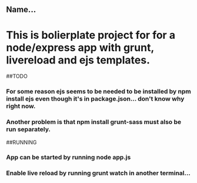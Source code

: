 ## Name...
# This is bolierplate project for for a node/express app with grunt, livereload and ejs templates. 

##TODO
### For some reason ejs seems to be needed to be installed by npm install ejs even though it's in package.json... don't know why right now.
### Another problem is that npm install grunt-sass must also be run separately.

##RUNNING
### App can be started by running node app.js
### Enable live reload by running grunt watch in another terminal...  
